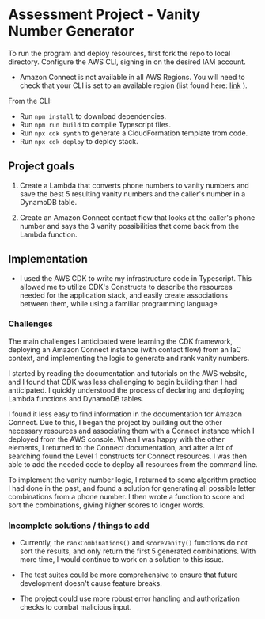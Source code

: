 # Assessment Project - Vanity Number Generator

To run the program and deploy resources, first fork the repo to local directory. Configure the AWS CLI, signing in on the desired IAM account.

- Amazon Connect is not available in all AWS Regions. You will need to check that your CLI is set to an available region (list found here: [link](https://docs.aws.amazon.com/connect/latest/adminguide/regions.html) ).

From the CLI:

- Run `npm install` to download dependencies.
- Run `npm run build` to compile Typescript files.
- Run `npx cdk synth` to generate a CloudFormation template from code.
- Run `npx cdk deploy` to deploy stack.

## Project goals

1. Create a Lambda that converts phone numbers to vanity numbers and save the best 5 resulting vanity numbers and the caller's number in a DynamoDB table.

2. Create an Amazon Connect contact flow that looks at the caller's phone number and says the 3 vanity possibilities that come back from the Lambda function.

## Implementation

- I used the AWS CDK to write my infrastructure code in Typescript. This allowed me to utilize CDK's Constructs to describe the resources needed for the application stack, and easily create associations between them, while using a familiar programming language.

### Challenges

The main challenges I anticipated were learning the CDK framework, deploying an Amazon Connect instance (with contact flow) from an IaC context, and implementing the logic to generate and rank vanity numbers.

I started by reading the documentation and tutorials on the AWS website, and I found that CDK was less challenging to begin building than I had anticipated. I quickly understood the process of declaring and deploying Lambda functions and DynamoDB tables.

I found it less easy to find information in the documentation for Amazon Connect. Due to this, I began the project by building out the other necessary resources and associating them with a Connect instance which I deployed from the AWS console. When I was happy with the other elements, I returned to the Connect documentation, and after a lot of searching found the Level 1 constructs for Connect resources. I was then able to add the needed code to deploy all resources from the command line.

To implement the vanity number logic, I returned to some algorithm practice I had done in the past, and found a solution for generating all possible letter combinations from a phone number. I then wrote a function to score and sort the combinations, giving higher scores to longer words.

### Incomplete solutions / things to add

- Currently, the `rankCombinations()` and `scoreVanity()` functions do not sort the results, and only return the first 5 generated combinations. With more time, I would continue to work on a solution to this issue.

- The test suites could be more comprehensive to ensure that future development doesn't cause feature breaks.

- The project could use more robust error handling and authorization checks to combat malicious input.
